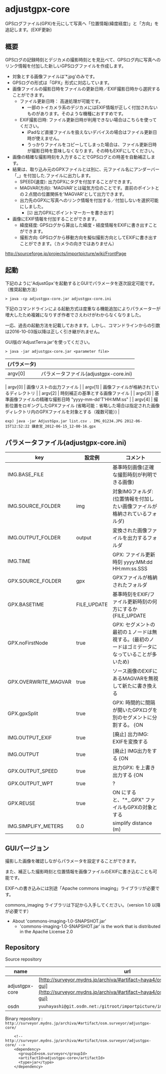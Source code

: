 # adjustgpx-core

GPSログファイル(GPX)を元にして写真へ「位置情報(緯度経度)」と「方向」を追記します。(EXIF更新)

## 概要

GPSログの記録時刻とデジカメの撮影時刻とを見比べて、GPSログ内に写真へのリンク情報を付加した新しいGPSログファイルを作成します。

- 対象とする画像ファイルは'*.jpg'のみです。
- GPSログの形式は「GPX」形式に対応しています。
- 画像ファイルの撮影日時をファイルの更新日時／EXIF撮影日時から選択することができます。
  - ファイル更新日時： 高速処理が可能です。
    - 一部のトイカメラ系のデジカメにはEXIF情報が正しく付加されないものがあります。そのような機種におすすめです。
  - EXIF撮影日時: ファイル更新日時が利用できない場合はこちらを使ってください。
    - iPadなど直接ファイルを扱えないデバイスの場合はファイル更新日時が使えません。
    - うっかりファイルをコピーしてしまった場合は、ファイル更新日時が撮影日時を意味しなくなります。その時もEXIFにしてください。
- 画像の精確な撮影時刻を入力することでGPSログとの時差を自動補正します。
- 結果は、取り込み元のGPXファイルとは別に、元ファイル名にアンダーバー「_」を付加した.ファイルに出力します。
  - SPEED(速度): 出力GPXに<speed>タグを付加することができます。
  - MAGVAR(方向): 'MAGVAR'とは磁気方位のことです。直前のポイントとの２点間の位置関係を'MAGVAR'として出力できます。
  - 出力先のGPXに写真へのリンク情報を付加する／付加しないを選択可能にしました。
    - [☑ 出力GPXにポイントマーカー<WPT>を書き出す]
- 画像にEXIF情報を付加することができます。
  - 緯度経度: GPSログから算出した緯度・経度情報をEXIFに書き出すことができます。
  - 撮影方向: GPSログから移動方向を擬似撮影方向としてEXIFに書き出すことができます。（カメラの向きではありません）

http://sourceforge.jp/projects/importpicture/wiki/FrontPage

## 起動

下記のように'AdjustGpx'を起動するとGUIでパラメータを逐次設定可能です。（推奨起動方法）

```
> java -cp adjustgpx-core.jar adjustgpx-core.ini
```

下記のコマンドラインによる起動方式は度重なる機能追加によりパラメーターが増大したため複雑になりすぎ作者でさえわけがわからなくなりました。

一応、過去の起動方法を記載しておきます。しかし、コマンドラインからの引数は2016-10-03版以降は正しく引き継がれません。

GUI版の'AdjustTerra.jar'を使ってください。

```
> java -jar adjustgpx-core.jar <parameter file>
```

| (パラメータ) |    |
| ----------- | --------------------------- |
| argv[0]     | パラメータファイル(adjustgpx-core.ini)  |

| argv[0]  | 画像リストの出力ファイル  |
| argv[1] | 画像ファイルが格納されているディレクトリ |
| argv[2] | 時刻補正の基準とする画像ファイル |
| argv[3] | 基準画像ファイルの精確な撮影日時 "yyyy-mm-dd'T'HH:MM:ss" |
| argv[4] | 撮影位置をロギングしたGPXファイル	(省略可能：省略した場合は指定された画像ディレクトリ内のGPXファイルを対象とする（複数可能）) |

```
exp) java -jar AdjustGpx.jar list.csv . IMG_01234.JPG 2012-06-15T12:52:22 鎌倉宮_2012-06-15_12-00-16.gpx
```

## パラメータファイル(adjustgpx-core.ini)

| key               | 設定例       | コメント    |
| ----------------- | ------------ | ------------------------------------------- |
| IMG.BASE_FILE     |              | 基準時刻画像(正確な撮影時刻が判明できる画像) |
| IMG.SOURCE_FOLDER | img          | 対象IMGフォルダ:(位置情報を付加したい画像ファイルが格納されているフォルダ) |
| IMG.OUTPUT_FOLDER | output       | 変換された画像ファイルを出力するフォルダ |
| IMG.TIME          |              | GPX: ファイル更新時刻 yyyy:MM:dd HH:mm:ss.SSS |
| GPX.SOURCE_FOLDER | gpx          | GPXファイルが格納されたフォルダ |
| GPX.BASETIME      | FILE_UPDATE  | 基準時刻をEXIF/ファイル更新時刻の何方にするか {FILE_UPDATE | EXIF_TIME}  |
| GPX.noFirstNode   | true         | GPX: <trkseg>セグメントの最初の１ノードは無視する。(最初のノードはゴミデータになっていることが多いため) |
| GPX.OVERWRITE_MAGVAR | true      | ソース画像のEXIFにあるMAGVARを無視して新たに書き換える |
| GPX.gpxSplit      | true         |  GPX: 時間的に間隔が開いたGPXログを別の<trkseg>セグメントに分割する。 {ON | OFF}  |
| IMG.OUTPUT_EXIF   | true         | [廃止] 出力IMG: EXIFを変換する    |
| IMG.OUTPUT        | true         | [廃止] IMG出力をする  {ON | OFF}    |
| GPX.OUTPUT_SPEED  | true         | 出力GPX: <SPEED>を上書き出力する {ON | OFF}    |
| GPX.OUTPUT_WPT    | true         | ?    |
| GPX.REUSE         | true         | ON にすると、"*_.GPX" ファイルもGPXの対象とする |
| IMG.SIMPLIFY_METERS | 0.0          | simplify distance (m)  |



## GUIバージョン

撮影した画像を確認しながらパラメータを設定することができます。

また、補正した撮影時刻と位置情報を画像ファイルのEXIFに書き込むことも可能です。

EXIFへの書き込みには別途「Apache commons imaging」ライブラリが必要です。

commons_imaging ライブラリは下記から入手してください。（version 1.0 以降が必要です）

- About 'commons-imaging-1.0-SNAPSHOT.jar'
  - 'commons-imaging-1.0-SNAPSHOT.jar' is the work that is distributed in the Apache License 2.0

## Repository

Source repository

| name           | url                                                      |
| -------------- | -------------------------------------------------------- |
| adjustgpx-core | [http://surveyor.mydns.jp/archiva/#artifact~haya4/osm.surveyor/adjustgpx-gui](http://surveyor.mydns.jp/archiva/#artifact~haya4/osm.surveyor/adjustgpx-gui) |
| osdn   | `yuuhayashi@git.osdn.net:/gitroot/importpicture/importpicture.git` |

Binary repository : `http://surveyor.mydns.jp/archiva/#artifact/osm.surveyor/adjustgpx-core/`

```
    <!-- http://surveyor.mydns.jp/archiva/#artifact/osm.surveyor/adjustgpx-core/ -->
    <dependency>
      <groupId>osm.surveyor</groupId>
      <artifactId>adjustgpx-core</artifactId>
      <type>jar</type>
    </dependency>
```
